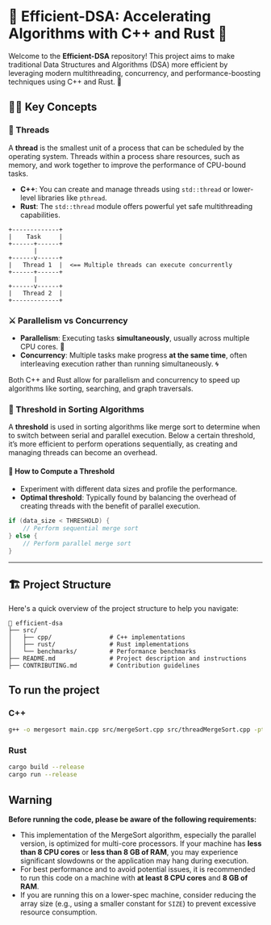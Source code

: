# 🚀 **Efficient-DSA**: Accelerating Algorithms with C++ and Rust 🚀

Welcome to the **Efficient-DSA** repository! This project aims to make traditional Data Structures and Algorithms (DSA) more efficient by leveraging modern multithreading, concurrency, and performance-boosting techniques using C++ and Rust. 🌟

## 🧑‍💻 Key Concepts

### 🧵 Threads

A **thread** is the smallest unit of a process that can be scheduled by the operating system. Threads within a process share resources, such as memory, and work together to improve the performance of CPU-bound tasks.

- **C++**: You can create and manage threads using `std::thread` or lower-level libraries like `pthread`.
- **Rust**: The `std::thread` module offers powerful yet safe multithreading capabilities.

```
+-------------+
|    Task     |   
+------+------+
       |
+------v------+
|   Thread 1  |  <== Multiple threads can execute concurrently
+------+------+
       |
+------v------+
|   Thread 2  |
+-------------+
```

### ⚔️ Parallelism vs Concurrency

- **Parallelism**: Executing tasks **simultaneously**, usually across multiple CPU cores. 🔀
- **Concurrency**: Multiple tasks make progress **at the same time**, often interleaving execution rather than running simultaneously. 🌀

Both C++ and Rust allow for parallelism and concurrency to speed up algorithms like sorting, searching, and graph traversals.

### 📏 Threshold in Sorting Algorithms

A **threshold** is used in sorting algorithms like merge sort to determine when to switch between serial and parallel execution. Below a certain threshold, it’s more efficient to perform operations sequentially, as creating and managing threads can become an overhead.

#### 🧮 How to Compute a Threshold

- Experiment with different data sizes and profile the performance.
- **Optimal threshold**: Typically found by balancing the overhead of creating threads with the benefit of parallel execution.

```cpp
if (data_size < THRESHOLD) {
    // Perform sequential merge sort
} else {
    // Perform parallel merge sort
}
```

---

## 🏗️ Project Structure

Here's a quick overview of the project structure to help you navigate:

```plaintext
📂 efficient-dsa
├── src/
│   ├── cpp/                # C++ implementations
│   ├── rust/               # Rust implementations
│   └── benchmarks/         # Performance benchmarks
├── README.md               # Project description and instructions
├── CONTRIBUTING.md         # Contribution guidelines
```

## To run the project

### C++

```bash
g++ -o mergesort main.cpp src/mergeSort.cpp src/threadMergeSort.cpp -pthread  
```

### Rust

```bash
cargo build --release
cargo run --release
```

## Warning

**Before running the code, please be aware of the following requirements:**

- This implementation of the MergeSort algorithm, especially the parallel version, is optimized for multi-core processors. If your machine has **less than 8 CPU cores** or **less than 8 GB of RAM**, you may experience significant slowdowns or the application may hang during execution.
- For best performance and to avoid potential issues, it is recommended to run this code on a machine with **at least 8 CPU cores** and **8 GB of RAM**.
- If you are running this on a lower-spec machine, consider reducing the array size (e.g., using a smaller constant for `SIZE`) to prevent excessive resource consumption.
